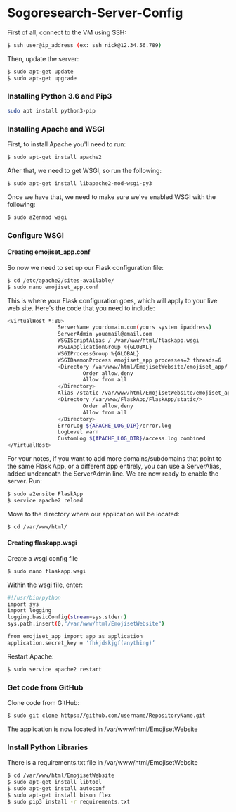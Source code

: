 # Sogoresearch-Server-Config

First of all, connect to the VM using SSH:
```sh
$ ssh user@ip_address (ex: ssh nick@12.34.56.789)
```

Then, update the server:
```sh
$ sudo apt-get update
$ sudo apt-get upgrade
```

### Installing Python 3.6 and Pip3
```sh
sudo apt install python3-pip
```

### Installing Apache and WSGI
First, to install Apache you'll need to run:
```sh
$ sudo apt-get install apache2
```

After that, we need to get WSGI, so run the following:
```sh
$ sudo apt-get install libapache2-mod-wsgi-py3
```

Once we have that, we need to make sure we've enabled WSGI with the following:
```sh
$ sudo a2enmod wsgi
```

### Configure WSGI
#### Creating emojiset_app.conf
So now we need to set up our Flask configuration file:
```sh
$ cd /etc/apache2/sites-available/
$ sudo nano emojiset_app.conf
```
This is where your Flask configuration goes, which will apply to your live web site. Here's the code that you need to include:
```sh
<VirtualHost *:80>
                ServerName yourdomain.com(yours system ipaddress)
                ServerAdmin youemail@email.com
                WSGIScriptAlias / /var/www/html/flaskapp.wsgi
                WSGIApplicationGroup %{GLOBAL}
                WSGIProcessGroup %{GLOBAL}
                WSGIDaemonProcess emojiset_app processes=2 threads=6
                <Directory /var/www/html/EmojisetWebsite/emojiset_app/ >
                        Order allow,deny
                        Allow from all
                </Directory>
                Alias /static /var/www/html/EmojisetWebsite/emojiset_app/static
                <Directory /var/www/FlaskApp/FlaskApp/static/>
                        Order allow,deny
                        Allow from all
                </Directory>
                ErrorLog ${APACHE_LOG_DIR}/error.log
                LogLevel warn
                CustomLog ${APACHE_LOG_DIR}/access.log combined
</VirtualHost>
```

For your notes, if you want to add more domains/subdomains that point to the same Flask App, or a different app entirely, you can use a ServerAlias, added underneath the ServerAdmin line.
We are now ready to enable the server.
Run:
```sh
$ sudo a2ensite FlaskApp
$ service apache2 reload
```
Move to the directory where our application will be located:
```sh
$ cd /var/www/html/
```
#### Creating flaskapp.wsgi
Create a wsgi config file
```sh
$ sudo nano flaskapp.wsgi
```

Within the wsgi file, enter:
```sh
#!/usr/bin/python
import sys
import logging
logging.basicConfig(stream=sys.stderr)
sys.path.insert(0,"/var/www/html/EmojisetWebsite")

from emojiset_app import app as application
application.secret_key = 'fhkjdskjgf(anything)’
```

Restart Apache:
```sh
$ sudo service apache2 restart
```

### Get code from GitHub
Clone code from GitHub:
```sh
$ sudo git clone https://github.com/username/RepositoryName.git
```
The application is now located in /var/www/html/EmojisetWebsite

### Install Python Libraries
There is a requirements.txt file in /var/www/html/EmojisetWebsite
```sh
$ cd /var/www/html/EmojisetWebsite
$ sudo apt-get install libtool
$ sudo apt-get install autoconf
$ sudo apt-get install bison flex
$ sudo pip3 install -r requirements.txt
```
